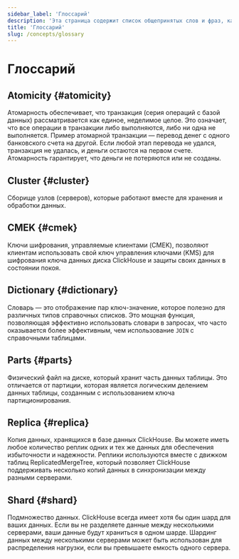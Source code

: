 ```yaml
---
sidebar_label: 'Глоссарий'
description: 'Эта страница содержит список общепринятых слов и фраз, касающихся ClickHouse, а также их определения.'
title: 'Глоссарий'
slug: /concepts/glossary
---
```



# Глоссарий

## Atomicity {#atomicity}

Атомарность обеспечивает, что транзакция (серия операций с базой данных) рассматривается как единое, неделимое целое. Это означает, что все операции в транзакции либо выполняются, либо ни одна не выполняется. Пример атомарной транзакции — перевод денег с одного банковского счета на другой. Если любой этап перевода не удался, транзакция не удалась, и деньги остаются на первом счете. Атомарность гарантирует, что деньги не потеряются или не созданы.

## Cluster {#cluster}

Сборище узлов (серверов), которые работают вместе для хранения и обработки данных.

## CMEK {#cmek}

Ключи шифрования, управляемые клиентами (CMEK), позволяют клиентам использовать свой ключ управления ключами (KMS) для шифрования ключа данных диска ClickHouse и защиты своих данных в состоянии покоя.

## Dictionary {#dictionary}

Словарь — это отображение пар ключ-значение, которое полезно для различных типов справочных списков. Это мощная функция, позволяющая эффективно использовать словари в запросах, что часто оказывается более эффективным, чем использование `JOIN` с справочными таблицами.

## Parts {#parts}

Физический файл на диске, который хранит часть данных таблицы. Это отличается от партиции, которая является логическим делением данных таблицы, созданным с использованием ключа партиционирования.

## Replica {#replica}

Копия данных, хранящихся в базе данных ClickHouse. Вы можете иметь любое количество реплик одних и тех же данных для обеспечения избыточности и надежности. Реплики используются вместе с движком таблиц ReplicatedMergeTree, который позволяет ClickHouse поддерживать несколько копий данных в синхронизации между разными серверами.

## Shard {#shard}

Подмножество данных. ClickHouse всегда имеет хотя бы один шард для ваших данных. Если вы не разделяете данные между несколькими серверами, ваши данные будут храниться в одном шарде. Шардинг данных между несколькими серверами может быть использован для распределения нагрузки, если вы превышаете емкость одного сервера.
